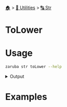 <!--startTocHeader-->
[🏠](../../README.md) > [🔧 Utilities](../README.md) > [🔠 Str](README.md)
# ToLower
<!--endTocHeader-->

# Usage

<!--startCode-->
```bash
zaruba str toLower --help
```
 
<details>
<summary>Output</summary>
 
```````
Turn string into lower case

Usage:
  zaruba str toLower <string> [flags]

Flags:
  -h, --help   help for toLower
```````
</details>
<!--endCode-->

# Examples



<!--startTocSubtopic-->
<!--endTocSubtopic-->